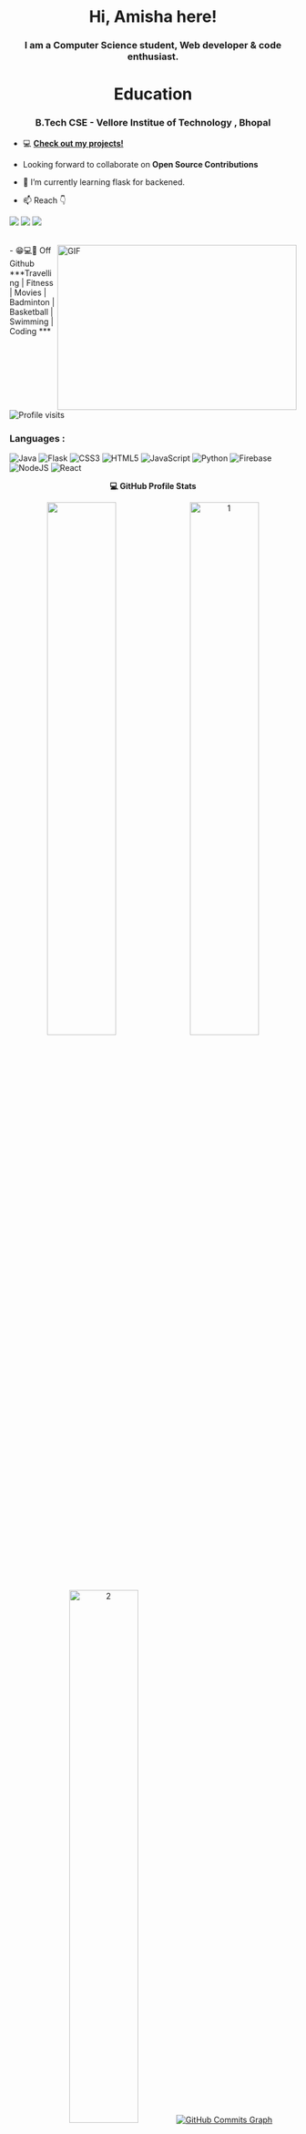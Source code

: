 <h1 align="center">Hi, Amisha here!</h1>
<h3 align="center">I am a Computer Science student, Web developer & code enthusiast.</h3>

<h1 align="center">Education</h1>
<h3 align="center">B.Tech CSE - Vellore Institue of Technology , Bhopal</h3>


- 💻 **[Check out my projects!](https://github.com/20BCE10496?tab=repositories)**

- Looking forward to collaborate on **Open Source Contributions**


- 🌱 I’m currently learning flask for backened.

- 📫 Reach 👇<br>

[![](https://img.shields.io/badge/-Amisha_Goyal-blue?style=for-the-badge&logo=Linkedin&logoColor=white&linkhttps://www.linkedin.com/in/amisha-goyal-458135233/)](https://www.linkedin.com/in/amisha-goyal-458135233/)
[![](https://img.shields.io/badge/-Amisha_Goyal_-purple?style=for-the-badge&logo=instagram&logoColor=white&link=https://https://www.instagram.com/amisha_goyal2805/)](https://www.instagram.com/amisha_goyal2805/)
[![](https://img.shields.io/badge/-20BCE10496-171515?style=for-the-badge&logo=github&logoColor=white)](https://github.com/20BCE10496)

<br />
<img align="right" alt="GIF" src="code.gif?raw=true" width="420" height="290" /> 
- 😁💻🔌 Off Github ***Travelling | Fitness | Movies | Badminton | Basketball | Swimming | Coding ***

![Profile visits](https://visitor-badge.laobi.icu/badge?page_id=harshit995)

### Languages :

![Java](https://img.shields.io/badge/-Java-black?style=for-the-badge&logo=Java)
![Flask](https://img.shields.io/badge/-Flask-E34F6?style=for-the-badge&logo=flask&logoColor=white)
![CSS3](https://img.shields.io/badge/css3-%231572B6.svg?style=for-the-badge&logo=css3&logoColor=white) ![HTML5](https://img.shields.io/badge/html5-%23E34F26.svg?style=for-the-badge&logo=html5&logoColor=white) ![JavaScript](https://img.shields.io/badge/javascript-%23323330.svg?style=for-the-badge&logo=javascript&logoColor=%23F7DF1E) ![Python](https://img.shields.io/badge/python-3670A0?style=for-the-badge&logo=python&logoColor=ffdd54) ![Firebase](https://img.shields.io/badge/firebase-%23039BE5.svg?style=for-the-badge&logo=firebase) ![NodeJS](https://img.shields.io/badge/node.js-6DA55F?style=for-the-badge&logo=node.js&logoColor=white) ![React](https://img.shields.io/badge/react-%2320232a.svg?style=for-the-badge&logo=react&logoColor=%2361DAFB)






<summary style="text-align : center"><b>💻 GitHub Profile Stats</b>
  <br/>
  <p align="center">
  <img width="49%" src="https://github-readme-stats.vercel.app/api?username=20BCE10496&show_icons=true&locale=en&count_private=true&hide_border=true&title_color=fff&text_color=ddd&icon_color=1CADFB&bg_color=0F2D3D&include_all_commits=true" />
     <tr><td><img  width="49%" src="https://github-readme-streak-stats.herokuapp.com/?user=20BCE10496&theme=tokyonight"  display=block width=100% height=auto alt="1" ></td></tr>
<!--   <img width="49%" src="https://github-readme-streak-stats.herokuapp.com?user=20BCE10496&hide_border=true&date_format=M%20j%5B%2C%20Y%5D&background=0F2D3D&stroke=1CADFB&ring=1CADFB&fire=1CADFB&currStreakNum=FFFFFF&sideNums=FFFFFF&currStreakLabel=1CADFB&border=DDDDDD00&sideLabels=DDDDDD&dates=CCCCCC" />
  </p> -->
 <td><img  width="49%" src="https://github-readme-stats.vercel.app/api/top-langs/?username=20BCE10496&theme=radical&layout=compact&hide=Jupyter%20Notebook"  display=block width=100% height=auto  alt="2" ></td>
    <a href="http://www.github.com/ruchitadas-18"><img src="https://github-readme-activity-graph.cyclic.app/graph?username=ruchitadas-18&bg_color=1c1917&color=ffffff&line=0891b2&point=ffffff&area_color=1c1917&area=true&hide_border=true&custom_title=GitHub%20Commits%20Graph" alt="GitHub Commits Graph" /></a>
    
  </summary>
<p align="center">
</p>
